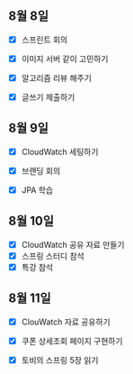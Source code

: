 ## 8월 8일

- [x] 스프린트 회의
- [x] 이미지 서버 같이 고민하기
- [x] 알고리즘 리뷰 해주기
- [x] 글쓰기 제출하기



## 8월 9일

- [x] CloudWatch 세팅하기
- [x] 브랜딩 회의
- [x] JPA 학습


## 8월 10일

- [x] CloudWatch 공유 자료 만들기
- [x] 스프링 스터디 참석
- [x] 특강 참석

## 8월 11일

- [x] ClouWatch 자료 공유하기
- [x] 쿠폰 상세조회 페이지 구현하기
- [x] 토비의 스프링 5장 읽기

